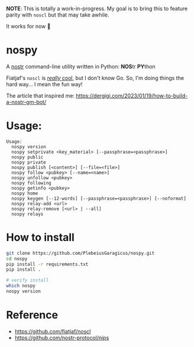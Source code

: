 **NOTE**: This is totally a work-in-progress.  My goal is to bring this to feature parity with `noscl` but that may take awhile.

It works for now 🤷

# nospy

A [nostr](https://github.com/fiatjaf/nostr) command-line utility written in Python: **NOS**tr **PY**thon

Fiatjaf's `noscl` is [_really_ cool](https://github.com/fiatjaf/noscl), but I don't know Go.  So, I'm doing things the hard way... I mean the fun way!

The article that inspired me: https://dergigi.com/2023/01/19/how-to-build-a-nostr-gm-bot/

# Usage:

```
Usage:
  nospy version
  nospy setprivate <key_material> [--passphrase=<passphrase>]
  nospy public
  nospy private
  nospy publish [<content>] [--file=<file>]
  nospy follow <pubkey> [--name=<name>]
  nospy unfollow <pubkey>
  nospy following
  nospy getinfo <pubkey>
  nospy home
  nospy keygen [--12-words] [--passphrase=<passphrase>] [--noformat]
  nospy relay-add <url>
  nospy relay-remove [<url> | --all]
  nospy relays
```

# How to install

```sh
git clone https://github.com/PlebeiusGaragicus/nospy.git
cd nospy
pip install -r requirements.txt
pip install .

# verify install
which nospy
nospy version
```

# Reference

- https://github.com/fiatjaf/noscl
- https://github.com/nostr-protocol/nips

